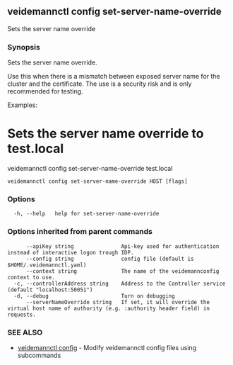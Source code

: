## veidemannctl config set-server-name-override

Sets the server name override

### Synopsis

Sets the server name override.

Use this when there is a mismatch between exposed server name for the cluster and the certificate. The use is a security
risk and is only recommended for testing.

Examples:
  # Sets the server name override to test.local
  veidemannctl config set-server-name-override test.local


```
veidemannctl config set-server-name-override HOST [flags]
```

### Options

```
  -h, --help   help for set-server-name-override
```

### Options inherited from parent commands

```
      --apiKey string               Api-key used for authentication instead of interactive logon trough IDP.
      --config string               config file (default is $HOME/.veidemannctl.yaml)
      --context string              The name of the veidemannconfig context to use.
  -c, --controllerAddress string    Address to the Controller service (default "localhost:50051")
  -d, --debug                       Turn on debugging
      --serverNameOverride string   If set, it will override the virtual host name of authority (e.g. :authority header field) in requests.
```

### SEE ALSO

* [veidemannctl config](veidemannctl_config.md)	 - Modify veidemannctl config files using subcommands

